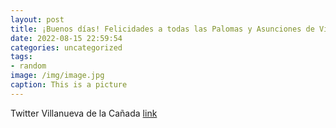 ```yaml
---
layout: post
title: ¡Buenos días! Felicidades a todas las Palomas y Asunciones de VillanuevaDeLaCañada y a los vecinos de La Raya del Palancar en...
date: 2022-08-15 22:59:54
categories: uncategorized
tags:
- random
image: /img/image.jpg
caption: This is a picture
---
```

Twitter Villanueva de la Cañada [link](https://twitter.com/AytoVDLCanada/status/1559093539719593984)
